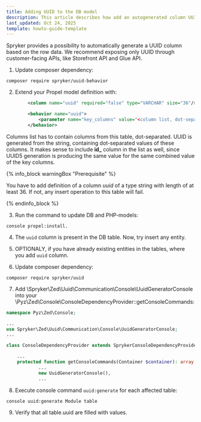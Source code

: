 ```yaml
---
title: Adding UUID to the DB model
description: This article describes how add an autogenerated column UUID to the DB mmodel.
last_updated: Oct 24, 2025
template: howto-guide-template
---
```


Spryker provides a possibility to automatically generate a UUID column based on the row data.
We recommend exposing only UUID through customer-facing APIs, like Storefront API and Glue API.

1. Update composer dependency:

```shell
composer require spryker/uuid-behavior
```

2. Extend your Propel model definition with:

```xml
        <column name="uuid" required="false" type="VARCHAR" size="36"/>

        <behavior name="uuid">
            <parameter name="key_columns" value="<column list, dot-separated, e.g. id_table_name.some_column.>"/>
        </behavior>
```

Columns list has to contain columns from this table, dot-separated.
UUID is generated from the string, containing dot-separated values of these columns.
It makes sense to include **id_** column in the list as well, since UUID5 generation is producing the same value for the same combined value of the key columns. 

{% info_block warningBox "Prerequisite" %}

You have to add definition of a column *uuid* of a type string with length of at least 36.
If not, any insert operation to this table will fail.

{% endinfo_block %}

3. Run the command to update DB and PHP-models:

```shell
console propel:install.
```

4. The `uuid` column is present in the DB table.
Now, try insert any entity.

5. OPTIONALY, if you have already existing entities in the tables, where you add `uuid` column.
 
6. Update composer dependency:

```shell
composer require spryker/uuid
```

7. Add \Spryker\Zed\Uuid\Communication\Console\UuidGeneratorConsole into your \Pyz\Zed\Console\ConsoleDependencyProvider::getConsoleCommands:

```php
namespace Pyz\Zed\Console;

...
use Spryker\Zed\Uuid\Communication\Console\UuidGeneratorConsole;
...

class ConsoleDependencyProvider extends SprykerConsoleDependencyProvider

    ...
    protected function getConsoleCommands(Container $container): array
            ...
            new UuidGeneratorConsole(),
            ...

```

8. Execute console command `uuid:generate` for each affected table:

```shell
console uuid:generate Module table 
```

9. Verify that all table.uuid are filled with values.
